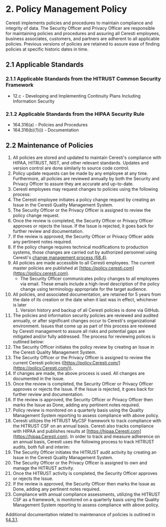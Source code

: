 # 2. Policy Management Policy

Ceresti implements policies and procedures to maintain compliance and integrity of data. The Security Officer and Privacy Officer are responsible for maintaining policies and procedures and assuring all Ceresti employees, business associates, customers, and partners are adherent to all applicable policies. Previous versions of policies are retained to assure ease of finding policies at specific historic dates in time.

## 2.1 Applicable Standards

### 2.1.1 Applicable Standards from the HITRUST Common Security Framework

* 12.c - Developing and Implementing Continuity Plans Including Information Security

### 2.1.2 Applicable Standards from the HIPAA Security Rule

* 164.316(a) - Policies and Procedures
* 164.316(b)(1)(i) - Documentation

## 2.2 Maintenance of Policies

1. All policies are stored and updated to maintain Ceresti's compliance with HIPAA, HITRUST, NIST, and other relevant standards. Updates and version control are done similarly to source code control.
2. Policy update requests can be made by any employee at any time. Furthermore, all policies are reviewed annually by both the Security and Privacy Officer to assure they are accurate and up-to-date.
3. Ceresti employees may request changes to policies using the following process:
  1. The Ceresti employee initiates a policy change request by creating an Issue in the Ceresti Quality Management System.
  2. The Security Officer or the Privacy Officer is assigned to review the policy change request.
  3. Once the review is completed, the Security Officer or Privacy Officer approves or rejects the Issue. If the Issue is rejected, it goes back for further review and documentation.
  4. If the review is approved, the Security Officer or Privacy Officer adds any pertinent notes required.
  5. If the policy change requires technical modifications to production systems, those changes are carried out by authorized personnel using Ceresti's [change management process (§8.4)](#8.4-changing-existing-systems).
4. All policies are made accessible to all Ceresti employees. The current master policies are published at [https://policy.ceresti.com](https://policy.ceresti.com).
   * The Security Officer communicates policy changes to all employees via email. These emails include a high-level description of the policy change using terminology appropriate for the target audience.
5. All policies, and associated documentation, are retained for 5 years from the date of its creation or the date when it last was in effect, whichever is later
   1. Version history and backup of all Ceresti policies is done via GitHub.
6. The policies and information security policies are reviewed and audited annually, or after significant changes occur to Ceresti's organizational environment. Issues that come up as part of this process are reviewed by Ceresti management to assure all risks and potential gaps are mitigated and/or fully addressed. The process for reviewing polices is outlined below:
  1. The Security Officer initiates the policy review by creating an Issue in the Ceresti Quality Management System.
  2. The Security Officer or the Privacy Officer is assigned to review the current Ceresti policies ([https://policy.Ceresti.com/](https://policy.Ceresti.com/)).
  3. If changes are made, the above process is used. All changes are documented in the Issue.
  4. Once the review is completed, the Security Officer or Privacy Officer approves or rejects the Issue. If the Issue is rejected, it goes back for further review and documentation.
  5. If the review is approved, the Security Officer or Privacy Officer then marks the Issue as Done, adding any pertinent notes required.
  6. Policy review is monitored on a quarterly basis using the Quality Management System reporting to assess compliance with above policy.
7. Ceresti utilizes the HITRUST MyCSF framework to track compliance with the HITRUST CSF on an annual basis. Ceresti also tracks compliance with HIPAA and publishes results at [https://hipaa.Ceresti.com](https://hipaa.Ceresti.com). In order to track and measure adherence on an annual basis, Ceresti uses the following process to track HITRUST audits, both full and interim:
  1. The Security Officer initiates the HITRUST audit activity by creating an Issue in the Ceresti Quality Management System.
  2. The Security Officer or the Privacy Officer is assigned to own and manage the HITRUST activity.
  3. Once the HITRUST activity is completed, the Security Officer approves or rejects the Issue.
  5. If the review is approved, the Security Officer then marks the Issue as Done, adding any pertinent notes required.
  6. Compliance with annual compliance assessments, utilizing the HITRUST CSF as a framework, is monitored on a quarterly basis using the Quality Management System reporting to assess compliance with above policy.

Additional documentation related to maintenance of policies is outlined in [§4.3.1](#4.3-security-officer).
